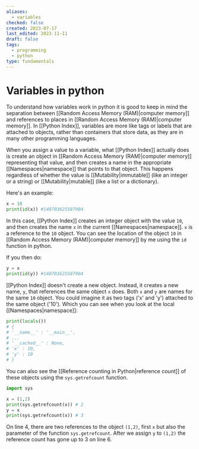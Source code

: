 ```yaml
---
aliases:
  - variables
checked: false
created: 2023-07-17
last_edited: 2023-11-11
draft: false
tags:
  - programming
  - python
type: fundamentals
---
```

# Variables in python

To understand how variables work in python it is good to keep in mind the separation between [[Random Access Memory (RAM)|computer memory]] and references to places in [[Random Access Memory (RAM)|computer memory]]. In [[Python Index]], variables are more like tags or labels that are attached to objects, rather than containers that store data, as they are in many other programming languages.

When you assign a value to a variable, what [[Python Index]] actually does is create an object in [[Random Access Memory (RAM)|computer memory]] representing that value, and then creates a name in the appropriate [[Namespaces|namespace]] that points to that object. This happens regardless of whether the value is [[Mutability|immutable]] (like an integer or a string) or [[Mutability|mutable]] (like a list or a dictionary).

Here's an example:

```python
x = 10
print(id(x)) #140703625587904
```

In this case, [[Python Index]] creates an integer object with the value `10`, and then creates the name `x` in the current [[Namespaces|namespace]].  `x` is a reference to the `10` object. You can see the location of the object `10` in [[Random Access Memory (RAM)|computer memory]] by me using the `id` function in python.

If you then do:

```python
y = x
print(id(y)) #140703625587904
```

[[Python Index]] doesn't create a new object. Instead, it creates a new name, `y`, that references the same object `x` does. Both `x` and `y` are names for the same `10` object. You could imagine it as two tags ('x' and 'y') attached to the same object ('10'). Which you can see when you look at the local [[Namespaces|namespace]]:

```python
print(locals())
# {
# '__name__' : '__main__',
# ...
# '__cached__' : None,
# 'x' : 10,
# 'y' : 10
# }
```

You can also see the [[Reference counting in Python|reference count]] of these objects using the `sys.getrefcount` function.

```python
import sys

x = (1,2)
print(sys.getrefcount(x)) # 2
y = x
print(sys.getrefcount(x)) # 3
```

On line 4, there are two references to the object `(1,2)`, first `x` but also the parameter of the function `sys.getrefcount`. After we assign `y`  to `(1,2)` the reference count has gone up to 3 on line 6.
